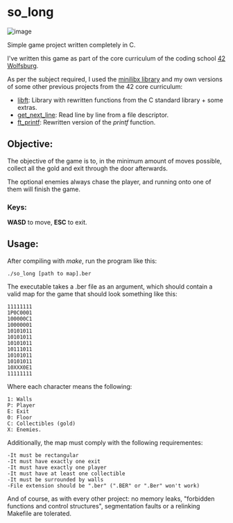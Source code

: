 # so_long

![image](https://user-images.githubusercontent.com/26860329/186975678-41fd5f18-ddf4-40fe-a708-8d5b1238203a.png)


Simple game project written completely in C.

I've written this game as part of the core curriculum of the coding school [42 Wolfsburg](https://42wolfsburg.de/).

As per the subject required, I used the [minilibx library](https://github.com/42Paris/minilibx-linux) and my own versions of some other previous projects from the 42 core curriculum:

  - [libft](https://github.com/n4mr3g/libft):
Library with rewritten functions from the C standard library + some extras.
  - [get_next_line](https://github.com/n4mr3g/get_next_line):
Read line by line from a file descriptor.
  - [ft_printf](https://github.com/n4mr3g/ft_printf):
Rewritten version of the _printf_ function.

## Objective:

The objective of the game is to, in the minimum amount of moves possible, collect all the gold and exit through the door afterwards.

The optional enemies always chase the player, and running onto one of them will finish the game.

### Keys:
**WASD** to move, **ESC** to exit.

## Usage:

After compiling with _make_, run the program like this:

```./so_long [path to map].ber```

The executable takes a .ber file as an argument, which should contain a valid map for the game that should look something like this:
```
11111111
1P0C0001
100000C1
10000001
10101011
10101011
10101011
10111011
10101011
10101011
10XXX0E1
11111111
```
Where each character means the following:
```
1: Walls
P: Player
E: Exit
0: Floor
C: Collectibles (gold)
X: Enemies.
```
Additionally, the map must comply with the following requirementes:
```
-It must be rectangular
-It must have exactly one exit
-It must have exactly one player
-It must have at least one collectible
-It must be surrounded by walls
-File extension should be ".ber" (".BER" or ".Ber" won't work)
```

And of course, as with every other project: no memory leaks, "forbidden functions and control structures", segmentation faults or a relinking Makefile are tolerated.

